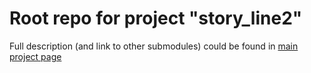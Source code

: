 # Root repo for project "story_line2"
Full description (and link to other submodules) could be found in [main project page](https://fedor-malyshkin.github.io/story_line2_build/)
